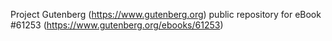 Project Gutenberg (https://www.gutenberg.org) public repository for eBook #61253 (https://www.gutenberg.org/ebooks/61253)
